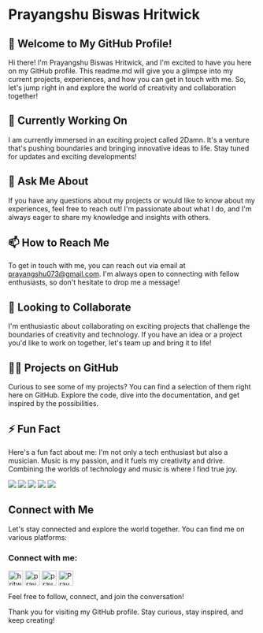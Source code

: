 # Prayangshu Biswas Hritwick

## 👋 Welcome to My GitHub Profile!

Hi there! I'm Prayangshu Biswas Hritwick, and I'm excited to have you here on my GitHub profile. This readme.md will give you a glimpse into my current projects, experiences, and how you can get in touch with me. So, let's jump right in and explore the world of creativity and collaboration together!

## 🔭 Currently Working On

I am currently immersed in an exciting project called 2Damn. It's a venture that's pushing boundaries and bringing innovative ideas to life. Stay tuned for updates and exciting developments!

## 💬 Ask Me About

If you have any questions about my projects or would like to know about my experiences, feel free to reach out! I'm passionate about what I do, and I'm always eager to share my knowledge and insights with others.

## 📫 How to Reach Me

To get in touch with me, you can reach out via email at prayangshu073@gmail.com. I'm always open to connecting with fellow enthusiasts, so don't hesitate to drop me a message!

## 👯 Looking to Collaborate

I'm enthusiastic about collaborating on exciting projects that challenge the boundaries of creativity and technology. If you have an idea or a project you'd like to work on together, let's team up and bring it to life!

## 👨‍💻 Projects on GitHub

Curious to see some of my projects? You can find a selection of them right here on GitHub. Explore the code, dive into the documentation, and get inspired by the possibilities.

## ⚡ Fun Fact

Here's a fun fact about me: I'm not only a tech enthusiast but also a musician. Music is my passion, and it fuels my creativity and drive. Combining the worlds of technology and music is where I find true joy.

![](http://github-profile-summary-cards.vercel.app/api/cards/profile-details?username=prayangshubh&theme=calm)
![](http://github-profile-summary-cards.vercel.app/api/cards/repos-per-language?username=prayangshubh&theme=calm)
![](http://github-profile-summary-cards.vercel.app/api/cards/most-commit-language?username=prayangshubh&theme=calm)
![](http://github-profile-summary-cards.vercel.app/api/cards/stats?username=prayangshubh&theme=calm)
![](http://github-profile-summary-cards.vercel.app/api/cards/productive-time?username=prayangshubh&theme=calm&utcOffset=8)


## Connect with Me

Let's stay connected and explore the world together. You can find me on various platforms:

<h3 align="left">Connect with me:</h3>
<p align="left">
<a href="https://twitter.com/prayangshubh" target="blank"><img align="center" src="https://img.icons8.com/fluent/48/000000/twitter.png" alt="hritwickvilen" height="30"  /></a>
<a href="https://www.linkedin.com/in/prayangshu-biswas-2856b9126/" target="blank"><img align="center" src="https://img.icons8.com/fluent/48/000000/linkedin.png" alt="prayangshubh" height="30"/></a>
<a href="https://instagram.com/prayangshubh" target="blank"><img align="center" src="https://img.icons8.com/fluent/50/000000/instagram-new.png" alt="prayangshubh" height="30" /></a>
<a href="https://www.youtube.com/@prayangshubiswas" target="blank"><img align="center" src="https://img.icons8.com/color/48/000000/youtube-play.png" alt="Prayangshu Biswas" height="30" /></a>
</p>

Feel free to follow, connect, and join the conversation!

Thank you for visiting my GitHub profile. Stay curious, stay inspired, and keep creating!
